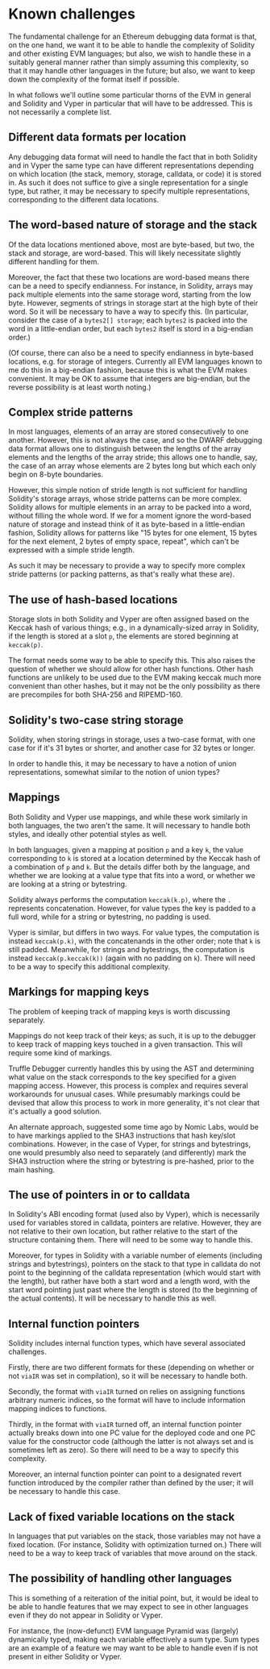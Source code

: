 # Known challenges

The fundamental challenge for an Ethereum debugging data format is that, on the
one hand, we want it to be able to handle the complexity of Solidity and other
existing EVM languages; but also, we wish to handle these in a suitably general
manner rather than simply assuming this complexity, so that it may handle other
languages in the future; but also, we want to keep down the complexity of the
format itself if possible.

In what follows we'll outline some particular thorns of the EVM in general and
Solidity and Vyper in particular that will have to be addressed.  This is not
necessarily a complete list.

## Different data formats per location

Any debugging data format will need to handle the fact that in both Solidity and
in Vyper the same type can have different representations depending on which
location (the stack, memory, storage, calldata, or code) it is stored in.  As
such it does not suffice to give a single representation for a single type, but
rather, it may be necessary to specify multiple representations, corresponding
to the different data locations.

## The word-based nature of storage and the stack

Of the data locations mentioned above, most are byte-based, but two, the stack
and storage, are word-based.  This will likely necessitate slightly different
handling for them.

Moreover, the fact that these two locations are word-based means there can be a
need to specify endianness.  For instance, in Solidity, arrays may pack multiple
elements into the same storage word, starting from the low byte.  However,
segments of strings in storage start at the high byte of their word.  So it will
be necessary to have a way to specify this.  (In particular, consider the case
of a `bytes2[] storage`; each `bytes2` is packed into the word in a
little-endian order, but each `bytes2` itself is stord in a big-endian order.)

(Of course, there can also be a need to specify endianness in byte-based
locations, e.g. for storage of integers.  Currently all EVM languages known to
me do this in a big-endian fashion, because this is what the EVM makes
convenient.  It may be OK to assume that integers are big-endian, but the
reverse possibility is at least worth noting.)

## Complex stride patterns

In most languages, elements of an array are stored consecutively to one another.
However, this is not always the case, and so the DWARF debugging data format
allows one to distinguish between the lengths of the array elements and the
lengths of the array stride; this allows one to handle, say, the case of an
array whose elements are 2 bytes long but which each only begin on 8-byte
boundaries.

However, this simple notion of stride length is not sufficient for handling
Solidity's storage arrays, whose stride patterns can be more complex.  Solidity
allows for multiple elements in an array to be packed into a word, without
filling the whole word.  If we for a moment ignore the word-based nature of
storage and instead think of it as byte-based in a little-endian fashion,
Solidity allows for patterns like "15 bytes for one element, 15 bytes for the
next element, 2 bytes of empty space, repeat", which can't be expressed with a
simple stride length.

As such it may be necessary to provide a way to specify more complex stride
patterns (or packing patterns, as that's really what these are).

## The use of hash-based locations

Storage slots in both Solidity and Vyper are often assigned based on the Keccak
hash of various things; e.g., in a dynamically-sized array in Solidity, if the
length is stored at a slot `p`, the elements are stored beginning at
`keccak(p)`.

The format needs some way to be able to specify this.  This also raises the
question of whether we should allow for other hash functions.  Other hash
functions are unlikely to be used due to the EVM making keccak much more
convenient than other hashes, but it may not be the only possibility as there
are precompiles for both SHA-256 and RIPEMD-160.

## Solidity's two-case string storage

Solidity, when storing strings in storage, uses a two-case format, with one case
for if it's 31 bytes or shorter, and another case for 32 bytes or longer.

In order to handle this, it may be necessary to have a notion of union
representations, somewhat similar to the notion of union types?

## Mappings

Both Solidity and Vyper use mappings, and while these work similarly in both
languages, the two aren't the same.  It will necessary to handle both styles,
and ideally other potential styles as well.

In both languages, given a mapping at position `p` and a key `k`, the value
corresponding to `k` is stored at a location determined by the Keccak hash of a
combination of `p` and `k`.  But the details differ both by the language, and
whether we are looking at a value type that fits into a word, or whether we are
looking at a string or bytestring.

Solidity always performs the computation `keccak(k.p)`, where the `.` represents
concatenation.  However, for value types the key is padded to a full word, while
for a string or bytestring, no padding is used.

Vyper is similar, but differs in two ways.  For value types, the computation is
instead `keccak(p.k)`, with the concatenands in the other order; note that `k`
is still padded.  Meanwhile, for strings and bytestrings, the computation is
instead `keccak(p.keccak(k))` (again with no padding on `k`).  There will need
to be a way to specify this additional complexity.

## Markings for mapping keys

The problem of keeping track of mapping keys is worth discussing separately.

Mappings do not keep track of their keys; as such, it is up to the debugger to
keep track of mapping keys touched in a given transaction.  This will require
some kind of markings.

Truffle Debugger currently handles this by using the AST and determining what
value on the stack corresponds to the key specified for a given mapping access.
However, this process is complex and requires several workarounds for unusual
cases.  While presumably markings could be devised that allow this process to
work in more generality, it's not clear that it's actually a good solution.

An alternate approach, suggested some time ago by Nomic Labs, would be to have
markings applied to the SHA3 instructions that hash key/slot combinations.
However, in the case of Vyper, for strings and bytestrings, one would presumbly
also need to separately (and differently) mark the SHA3 instruction where the
string or bytestring is pre-hashed, prior to the main hashing.

## The use of pointers in or to calldata

In Solidity's ABI encoding format (used also by Vyper), which is necessarily
used for variables stored in calldata, pointers are relative.  However, they are
not relative to their own location, but rather relative to the start of the
structure containing them.  There will need to be some way to handle this.

Moreover, for types in Solidity with a variable number of elements (including
strings and bytestrings), pointers on the stack to that type in calldata do not
point to the beginning of the calldata representation (which would start with
the length), but rather have both a start word and a length word, with the start
word pointing just past where the length is stored (to the beginning of the
actual contents).  It will be necessary to handle this as well.

## Internal function pointers

Solidity includes internal function types, which have several associated
challenges.

Firstly, there are two different formats for these (depending on whether or not
`viaIR` was set in compilation), so it will be necessary to handle both.

Secondly, the format with `viaIR` turned on relies on assigning functions
arbitrary numeric indices, so the format will have to include information
mapping indices to functions.

Thirdly, in the format with `viaIR` turned off, an internal function pointer
actually breaks down into one PC value for the deployed code and one PC value
for the constructor code (although the latter is not always set and is sometimes
left as zero).  So there will need to be a way to specify this complexity.

Moreover, an internal function pointer can point to a designated revert function
introduced by the compiler rather than defined by the user; it will be necessary
to handle this case.

## Lack of fixed variable locations on the stack

In languages that put variables on the stack, those variables may not have a
fixed location.  (For instance, Solidity with optimization turned on.)  There
will need to be a way to keep track of variables that move around on the stack.

## The possibility of handling other languages

This is something of a reiteration of the initial point, but, it would be ideal
to be able to handle features that we may expect to see in other languages even
if they do not appear in Solidity or Vyper.

For instance, the (now-defunct) EVM language Pyramid was (largely) dynamically
typed, making each variable effectively a sum type.  Sum types are an example of
a feature we may want to be able to handle even if is not present in either
Solidity or Vyper.
